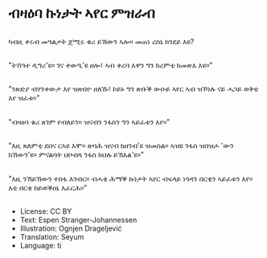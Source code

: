 # ብዛዕባ ኩነታት ኣየር ምዝራብ

##
ካብዚ ቀሩብ መዓልታት ጀሚሩ ቁሪ ይኸውን ኣሎ። መጠነ ረስኒ ክንደይ እዩ?

##
"ትሽዓተ ዲግሪ'ዩ። ገና ቀውዒ'ዩ ዘሎ፤ ኣብ ቀረባ እዋን ግን ክረምቲ ክመጽእ እዩ።"

##
"ንጽድያ ብሃንቀውታ እየ ዝጽበዮ ዘለኹ፤ ኮይኑ ግን ጽቡቕ ውዑይ ኣየር ኣብ ዝኾነሉ ናይ ሓጋይ ወቅቲ እየ ዝፈቱ።"

##
"ብዛዕባ ቁሪ ጸገም የብለይን። ዝናብን ንፋስን ግን ኣይፈቱን እየ።"

##
"እዚ ጸለምቲ ደበና ርኣዩ እሞ። ጽባሕ ዝናብ ክዘንብ'ዩ ዝመስል። ኣዝዩ ንፋስ ዝበዝሖ 'ውን ክኸውን'ዩ። ምናልባት ህቦብላ ንፋስ ክህሉ ይኽእል'ዩ።"

##
"እዚ ንኸይኸውን ተስፋ እገብር። ብሓቂ ሕማቕ ኩነታት ኣየር ብፍላይ ነጎዳን በርቂን ኣይፈቱን እየ። እቲ በርቂ ከይወቕዐኒ እፈርሕ።"

##
* License: CC BY
* Text: Espen Stranger-Johannessen
* Illustration: Ognjen Drageljević
* Translation: Seyum
* Language: ti

